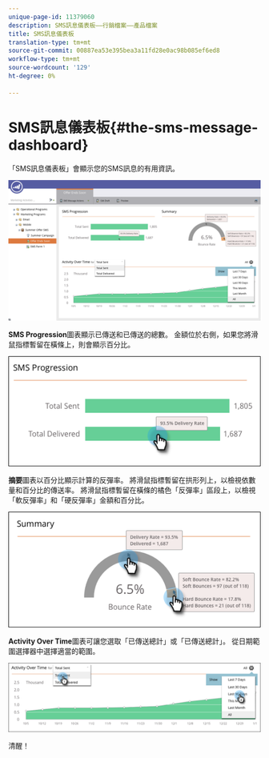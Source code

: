 ```yaml
---
unique-page-id: 11379060
description: SMS訊息儀表板——行銷檔案——產品檔案
title: SMS訊息儀表板
translation-type: tm+mt
source-git-commit: 00887ea53e395bea3a11fd28e0ac98b085ef6ed8
workflow-type: tm+mt
source-wordcount: '129'
ht-degree: 0%

---
```



# SMS訊息儀表板{#the-sms-message-dashboard}

「SMS訊息儀表板」會顯示您的SMS訊息的有用資訊。

![](assets/converted-dashboard-image.png)

**SMS Progression**&#x200B;圖表顯示已傳送和已傳送的總數。 金額位於右側，如果您將滑鼠指標暫留在橫條上，則會顯示百分比。

![](assets/sms-progression-hand-border.png)

**摘要**&#x200B;圖表以百分比顯示計算的反彈率。 將滑鼠指標暫留在拱形列上，以檢視依數量和百分比的傳送率。 將滑鼠指標暫留在橫條的橘色「反彈率」區段上，以檢視「軟反彈率」和「硬反彈率」金額和百分比。

![](assets/hover-over-summary-hands-thin-border.png)

**Activity Over Time**&#x200B;圖表可讓您選取「已傳送總計」或「已傳送總計」。 從日期範圍選擇器中選擇適當的範圍。

![](assets/activity-over-time-hands.png)

清醒！
